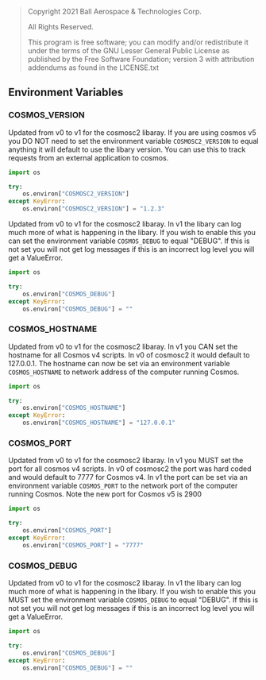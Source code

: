 > Copyright 2021 Ball Aerospace & Technologies Corp.
>
> All Rights Reserved.
>
> This program is free software; you can modify and/or redistribute it under the terms of the GNU Lesser General Public License as published by the Free Software Foundation; version 3 with attribution addendums as found in the LICENSE.txt

## Environment Variables

### COSMOS_VERSION


Updated from v0 to v1 for the cosmosc2 libaray. If you are using cosmos v5 you DO NOT need to set the environment variable `COSMOSC2_VERSION` to equal anything it will default to use the libary version. You can use this to track requests from an external application to cosmos.

```python
import os

try:
    os.environ["COSMOSC2_VERSION"]
except KeyError:
    os.environ["COSMOSC2_VERSION"] = "1.2.3"
```

Updated from v0 to v1 for the cosmosc2 libaray. In v1 the libary can log much more of what is happening in the libary. If you wish to enable this you can set the environment variable `COSMOS_DEBUG` to equal "DEBUG". If this is not set you will not get log messages if this is an incorrect log level you will get a ValueError.

```python
import os

try:
    os.environ["COSMOS_DEBUG"]
except KeyError:
    os.environ["COSMOS_DEBUG"] = ""
```

### COSMOS_HOSTNAME

Updated from v0 to v1 for the cosmosc2 libaray. In v1 you CAN set the hostname for all Cosmos v4 scripts. In v0 of cosmosc2 it would default to 127.0.0.1. The hostname can now be set via an environment variable `COSMOS_HOSTNAME` to network address of the computer running Cosmos.

```python
import os

try:
    os.environ["COSMOS_HOSTNAME"]
except KeyError:
    os.environ["COSMOS_HOSTNAME"] = "127.0.0.1"
```

### COSMOS_PORT

Updated from v0 to v1 for the cosmosc2 libaray. In v1 you MUST set the port for all cosmos v4 scripts. In v0 of cosmosc2 the port was hard coded and would default to 7777 for Cosmos v4. In v1 the port can be set via an environment variable  `COSMOS_PORT` to the network port of the computer running Cosmos. Note the new port for Cosmos v5 is 2900

```python
import os

try:
    os.environ["COSMOS_PORT"]
except KeyError:
    os.environ["COSMOS_PORT"] = "7777"
```

### COSMOS_DEBUG

Updated from v0 to v1 for the cosmosc2 libaray. In v1 the libary can log much more of what is happening in the libary. If you wish to enable this you MUST set the environment variable `COSMOS_DEBUG` to equal "DEBUG". If this is not set you will not get log messages if this is an incorrect log level you will get a ValueError.

```python
import os

try:
    os.environ["COSMOS_DEBUG"]
except KeyError:
    os.environ["COSMOS_DEBUG"] = ""
```
